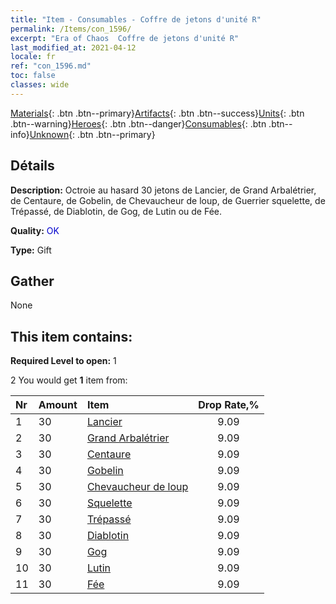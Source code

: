 ```yaml
---
title: "Item - Consumables - Coffre de jetons d'unité R"
permalink: /Items/con_1596/
excerpt: "Era of Chaos  Coffre de jetons d'unité R"
last_modified_at: 2021-04-12
locale: fr
ref: "con_1596.md"
toc: false
classes: wide
---
```

 [Materials](/fr/Items/){: .btn .btn--primary}[Artifacts](/fr/Items/Artifacts/){: .btn .btn--success}[Units](/fr/Items/Units/){: .btn .btn--warning}[Heroes](/fr/Items/Heroes/){: .btn .btn--danger}[Consumables](/fr/Items/Consumables/){: .btn .btn--info}[Unknown](/fr/Items/Unknown/){: .btn .btn--primary}

## Détails
 **Description:** Octroie au hasard 30 jetons de Lancier, de Grand Arbalétrier, de Centaure, de Gobelin, de Chevaucheur de loup, de Guerrier squelette, de Trépassé, de Diablotin, de Gog, de Lutin ou de Fée.

 **Quality:** <span style="color: #0000CD">OK</span>

 **Type:** Gift

## Gather

  None

## This item contains:

 **Required Level to open:** 1

 2 You would get **1** item  from:

  | Nr | Amount |     Item    | Drop Rate,% |
  |:---|:-------|:------------|:---------:|
  | 1 | 30 | [Lancier](/fr/Items/unt_190/) | 9.09 | 
  | 2 | 30 | [Grand Arbalétrier](/fr/Items/unt_191/) | 9.09 | 
  | 3 | 30 | [Centaure](/fr/Items/unt_199/) | 9.09 | 
  | 4 | 30 | [Gobelin](/fr/Items/unt_217/) | 9.09 | 
  | 5 | 30 | [Chevaucheur de loup](/fr/Items/unt_218/) | 9.09 | 
  | 6 | 30 | [Squelette](/fr/Items/unt_208/) | 9.09 | 
  | 7 | 30 | [Trépassé](/fr/Items/unt_209/) | 9.09 | 
  | 8 | 30 | [Diablotin](/fr/Items/unt_226/) | 9.09 | 
  | 9 | 30 | [Gog](/fr/Items/unt_227/) | 9.09 | 
  | 10 | 30 | [Lutin](/fr/Items/unt_235/) | 9.09 | 
  | 11 | 30 | [Fée](/fr/Items/unt_262/) | 9.09 | 
